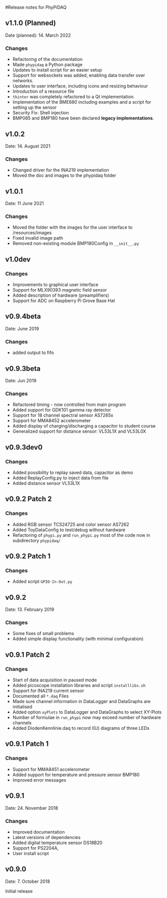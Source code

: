 #Release notes for PhyPiDAQ

## v1.1.0 (Planned)
Date (planned): 14. March 2022

### Changes

- Refactoring of the documentation
- Made `phypidaq` a Python package
- Updates to install script for an easier setup
- Support for websockets was added, enabling data transfer over networks.
- Updates to user interface, including icons and resizing behaviour
- Introduction of a resource file
- `tkinter` was completely refactored to a Qt implementation.
- Implementation of the BME680 including examples and a script for setting up the sensor
- Security Fix: Shell injection
- BMP085 and BMP180 have been declared **legacy implementations**.

## v1.0.2
Date: 14. August 2021

### Changes

- Changed driver for the INA219 implementation
- Moved the doc and images to the phypidaq folder

## v1.0.1
Date: 11 June 2021

### Changes

- Moved the folder with the images for the user interface to /resources/images
- Fixed invalid image path
- Removed non-existing module BMP180Config in `__init__.py`

## v1.0dev

### Changes

- Improvements to graphical user interface
- Support for MLX90393 magnetic field sensor
- Added description of hardware (preamplifiers)
- Support for ADC on Raspberry Pi Grove Base Hat

## v0.9.4beta
Date: June 2019

### Changes

- added output to fifo

## v0.9.3beta
Date: Jun 2019

### Changes

- Refactored timing - now controlled from main program
- Added support for GDK101 gamma ray detector
- Support for 18 channel spectral sensor AS7265x
- Support for MMA8452 accelerometer
- Added display of charging/discharging a capacitor to student course
- Generalized support for distance sensor: VL53L1X and VL53L0X

## v0.9.3dev0

### Changes

- Added possibility to replay saved data, capacitor as demo
- Added ReplayConfig.py to inject data from file
- Added distance sensor VL53L1X

## v0.9.2 Patch 2

### Changes

- Added RGB sensor TCS24725 and color sensor AS7262
- Added ToyDataConfig to test/debug without hardware
- Refactoring of `phypi.py` and `run_phypi.py` most of the code now in subdirectory `phypidaq/`

## v0.9.2 Patch 1

### Changes

- Added script `GPIO-In-Out.py`

## v0.9.2
Date: 13. February 2019

### Changes

- Some fixes of small problems
- Added simple display functionality (with minimal configuration)

## v0.9.1 Patch 2

### Changes

- Start of data acquisition in paused mode
- Added picoscope installation libraries and script `installlibs.sh`
- Support for INA219 current sensor
- Documented all `*.daq` Files
- Made sure channel information in DataLogger and DataGraphs are initialised
- Added option `xyPlots` to DataLogger and DataGraphs to select XY-Plots
- Number of formulae in `run_phypi` now may exceed number of hardware channels
- Added DiodenKennlinie.daq to record I(U) diagrams of three LEDs

## v0.9.1 Patch 1

### Changes

- Support for MMA8451 accelerometer
- Added support for temperature and pressure sensor BMP180
- Improved error messages

## v0.9.1 
Date: 24. November 2018

### Changes

- Improved documentation
- Latest versions  of dependencies
- Added digital temperature sensor DS18B20
- Support for PS2204A,
- User install script

## v0.9.0
Date: 7. October 2018

Initial release
